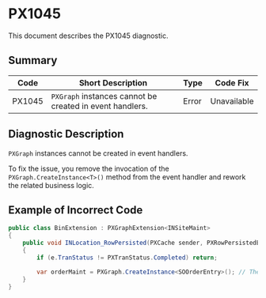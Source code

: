 # PX1045
This document describes the PX1045 diagnostic.

## Summary

| Code   | Short Description                                        | Type  | Code Fix    | 
| ------ | -------------------------------------------------------- | ----- | ----------- | 
| PX1045 | `PXGraph` instances cannot be created in event handlers. | Error | Unavailable |

## Diagnostic Description
`PXGraph` instances cannot be created in event handlers.

To fix the issue, you remove the invocation of the `PXGraph.CreateInstance<T>()` method from the event handler and rework the related business logic.

## Example of Incorrect Code

```C#
public class BinExtension : PXGraphExtension<INSiteMaint>
{
    public void INLocation_RowPersisted(PXCache sender, PXRowPersistedEventArgs e)
    {
        if (e.TranStatus != PXTranStatus.Completed) return;

        var orderMaint = PXGraph.CreateInstance<SOOrderEntry>(); // The PX1045 error is displayed for this line.
    }
}
```